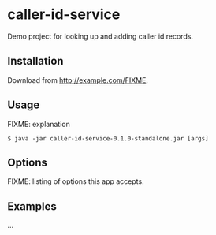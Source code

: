 # caller-id-service

Demo project for looking up and adding caller id records.

## Installation

Download from http://example.com/FIXME.

## Usage

FIXME: explanation

    $ java -jar caller-id-service-0.1.0-standalone.jar [args]

## Options

FIXME: listing of options this app accepts.

## Examples

...
